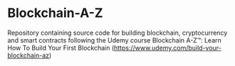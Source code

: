 # Blockchain-A-Z
Repository containing source code for building blockchain, cryptocurrency and smart contracts following the Udemy course  Blockchain A-Z™: Learn How To Build Your First Blockchain (https://www.udemy.com/build-your-blockchain-az)
